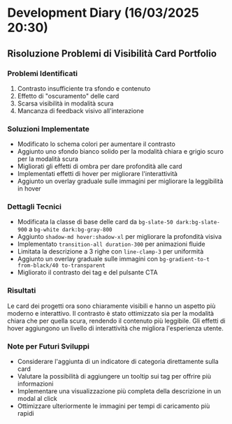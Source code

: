 # Development Diary (16/03/2025 20:30)

## Risoluzione Problemi di Visibilità Card Portfolio

### Problemi Identificati
1. Contrasto insufficiente tra sfondo e contenuto
2. Effetto di "oscuramento" delle card
3. Scarsa visibilità in modalità scura
4. Mancanza di feedback visivo all'interazione

### Soluzioni Implementate
- Modificato lo schema colori per aumentare il contrasto
- Aggiunto uno sfondo bianco solido per la modalità chiara e grigio scuro per la modalità scura
- Migliorati gli effetti di ombra per dare profondità alle card
- Implementati effetti di hover per migliorare l'interattività
- Aggiunto un overlay graduale sulle immagini per migliorare la leggibilità in hover

### Dettagli Tecnici
- Modificata la classe di base delle card da `bg-slate-50 dark:bg-slate-900` a `bg-white dark:bg-gray-800`
- Aggiunto `shadow-md hover:shadow-xl` per migliorare la profondità visiva
- Implementato `transition-all duration-300` per animazioni fluide
- Limitata la descrizione a 3 righe con `line-clamp-3` per uniformità
- Aggiunto un overlay graduale sulle immagini con `bg-gradient-to-t from-black/40 to-transparent`
- Migliorato il contrasto dei tag e del pulsante CTA

### Risultati
Le card dei progetti ora sono chiaramente visibili e hanno un aspetto più moderno e interattivo. Il contrasto è stato ottimizzato sia per la modalità chiara che per quella scura, rendendo il contenuto più leggibile. Gli effetti di hover aggiungono un livello di interattività che migliora l'esperienza utente.

### Note per Futuri Sviluppi
- Considerare l'aggiunta di un indicatore di categoria direttamente sulla card
- Valutare la possibilità di aggiungere un tooltip sui tag per offrire più informazioni
- Implementare una visualizzazione più completa della descrizione in un modal al click
- Ottimizzare ulteriormente le immagini per tempi di caricamento più rapidi
